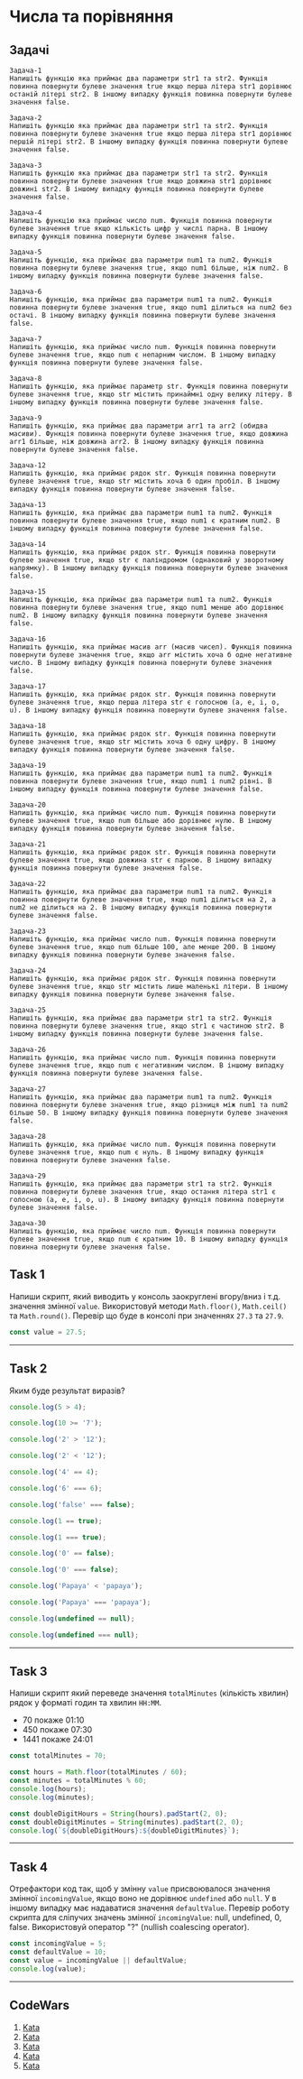 # Числа та порівняння

## Задачі

```
Задача-1
Напишіть функцію яка приймає два параметри str1 та str2. Функція повинна повернути булеве значення true якщо перша літера str1 дорівнює останій літері str2. В іншому випадку функція повинна повернути булеве значення false.
```

```
Задача-2
Напишіть функцію яка приймає два параметри str1 та str2. Функція повинна повернути булеве значення true якщо перша літера str1 дорівнює першій літері str2. В іншому випадку функція повинна повернути булеве значення false.
```

```
Задача-3
Напишіть функцію яка приймає два параметри str1 та str2. Функція повинна повернути булеве значення true якщо довжина str1 дорівнює довжині str2. В іншому випадку функція повинна повернути булеве значення false.
```

```
Задача-4
Напишіть функцію яка приймає число num. Функція повинна повернути булеве значення true якщо кількість цифр у числі парна. В іншому випадку функція повинна повернути булеве значення false.
```

```
Задача-5
Напишіть функцію, яка приймає два параметри num1 та num2. Функція повинна повернути булеве значення true, якщо num1 більше, ніж num2. В іншому випадку функція повинна повернути булеве значення false.
```

```
Задача-6
Напишіть функцію, яка приймає два параметри num1 та num2. Функція повинна повернути булеве значення true, якщо num1 ділиться на num2 без остачі. В іншому випадку функція повинна повернути булеве значення false.
```

```
Задача-7
Напишіть функцію, яка приймає число num. Функція повинна повернути булеве значення true, якщо num є непарним числом. В іншому випадку функція повинна повернути булеве значення false.
```

```
Задача-8
Напишіть функцію, яка приймає параметр str. Функція повинна повернути булеве значення true, якщо str містить принаймні одну велику літеру. В іншому випадку функція повинна повернути булеве значення false.
```

```
Задача-9
Напишіть функцію, яка приймає два параметри arr1 та arr2 (обидва масиви). Функція повинна повернути булеве значення true, якщо довжина arr1 більше, ніж довжина arr2. В іншому випадку функція повинна повернути булеве значення false.
```

```
Задача-12
Напишіть функцію, яка приймає рядок str. Функція повинна повернути булеве значення true, якщо str містить хоча б один пробіл. В іншому випадку функція повинна повернути булеве значення false.
```

```
Задача-13
Напишіть функцію, яка приймає два параметри num1 та num2. Функція повинна повернути булеве значення true, якщо num1 є кратним num2. В іншому випадку функція повинна повернути булеве значення false.
```

```
Задача-14
Напишіть функцію, яка приймає рядок str. Функція повинна повернути булеве значення true, якщо str є паліндромом (однаковий у зворотному напрямку). В іншому випадку функція повинна повернути булеве значення false.
```

```
Задача-15
Напишіть функцію, яка приймає два параметри num1 та num2. Функція повинна повернути булеве значення true, якщо num1 менше або дорівнює num2. В іншому випадку функція повинна повернути булеве значення false.
```

```
Задача-16
Напишіть функцію, яка приймає масив arr (масив чисел). Функція повинна повернути булеве значення true, якщо arr містить хоча б одне негативне число. В іншому випадку функція повинна повернути булеве значення false.
```

```
Задача-17
Напишіть функцію, яка приймає рядок str. Функція повинна повернути булеве значення true, якщо перша літера str є голосною (a, e, i, o, u). В іншому випадку функція повинна повернути булеве значення false.
```

```
Задача-18
Напишіть функцію, яка приймає рядок str. Функція повинна повернути булеве значення true, якщо str містить хоча б одну цифру. В іншому випадку функція повинна повернути булеве значення false.
```

```
Задача-19
Напишіть функцію, яка приймає два параметри num1 та num2. Функція повинна повернути булеве значення true, якщо num1 і num2 рівні. В іншому випадку функція повинна повернути булеве значення false.
```

```
Задача-20
Напишіть функцію, яка приймає число num. Функція повинна повернути булеве значення true, якщо num більше або дорівнює нулю. В іншому випадку функція повинна повернути булеве значення false.
```

```
Задача-21
Напишіть функцію, яка приймає рядок str. Функція повинна повернути булеве значення true, якщо довжина str є парною. В іншому випадку функція повинна повернути булеве значення false.
```

```
Задача-22
Напишіть функцію, яка приймає два параметри num1 та num2. Функція повинна повернути булеве значення true, якщо num1 ділиться на 2, а num2 не ділиться на 2. В іншому випадку функція повинна повернути булеве значення false.
```

```
Задача-23
Напишіть функцію, яка приймає число num. Функція повинна повернути булеве значення true, якщо num більше 100, але менше 200. В іншому випадку функція повинна повернути булеве значення false.
```

```
Задача-24
Напишіть функцію, яка приймає рядок str. Функція повинна повернути булеве значення true, якщо str містить лише маленькі літери. В іншому випадку функція повинна повернути булеве значення false.
```

```
Задача-25
Напишіть функцію, яка приймає два параметри str1 та str2. Функція повинна повернути булеве значення true, якщо str1 є частиною str2. В іншому випадку функція повинна повернути булеве значення false.
```

```
Задача-26
Напишіть функцію, яка приймає число num. Функція повинна повернути булеве значення true, якщо num є негативним числом. В іншому випадку функція повинна повернути булеве значення false.
```

```
Задача-27
Напишіть функцію, яка приймає два параметри num1 та num2. Функція повинна повернути булеве значення true, якщо різниця між num1 та num2 більше 50. В іншому випадку функція повинна повернути булеве значення false.
```

```
Задача-28
Напишіть функцію, яка приймає число num. Функція повинна повернути булеве значення true, якщо num є нуль. В іншому випадку функція повинна повернути булеве значення false.
```

```
Задача-29
Напишіть функцію, яка приймає два параметри str1 та str2. Функція повинна повернути булеве значення true, якщо остання літера str1 є голосною (a, e, i, o, u). В іншому випадку функція повинна повернути булеве значення false.
```

```
Задача-30
Напишіть функцію, яка приймає число num. Функція повинна повернути булеве значення true, якщо num є кратним 10. В іншому випадку функція повинна повернути булеве значення false.

```

## Task 1

Напиши скрипт, який виводить у консоль заокруглені вгору/вниз і т.д. значення
змінної `value`. Використовуй методи `Math.floor()`, `Math.ceil()` та
`Math.round()`. Перевір що буде в консолі при значеннях `27.3` та `27.9`.

```js
const value = 27.5;
```

---

## Task 2

Яким буде результат виразів?

```js
console.log(5 > 4);

console.log(10 >= '7');

console.log('2' > '12');

console.log('2' < '12');

console.log('4' == 4);

console.log('6' === 6);

console.log('false' === false);

console.log(1 == true);

console.log(1 === true);

console.log('0' == false);

console.log('0' === false);

console.log('Papaya' < 'papaya');

console.log('Papaya' === 'papaya');

console.log(undefined == null);

console.log(undefined === null);
```

---

## Task 3

Напиши скрипт який переведе значення `totalMinutes` (кількість хвилин) рядок у
форматі годин та хвилин `HH:MM`.

- 70 покаже 01:10
- 450 покаже 07:30
- 1441 покаже 24:01

```js
const totalMinutes = 70;

const hours = Math.floor(totalMinutes / 60);
const minutes = totalMinutes % 60;
console.log(hours);
console.log(minutes);

const doubleDigitHours = String(hours).padStart(2, 0);
const doubleDigitMinutes = String(minutes).padStart(2, 0);
console.log(`${doubleDigitHours}:${doubleDigitMinutes}`);
```

---

## Task 4

Отрефактори код так, щоб у змінну `value` присвоювалося значення змінної
`incomingValue`, якщо воно не дорівнює `undefined` або `null`. У в іншому
випадку має надаватися значення `defaultValue`. Перевір роботу скрипта для
сліпучих значень змінної `incomingValue`: null, undefined, 0, false.
Використовуй оператор "?" (nullish coalescing operator).

```js
const incomingValue = 5;
const defaultValue = 10;
const value = incomingValue || defaultValue;
console.log(value);
```

---

## CodeWars

1. [Kata](https://www.codewars.com/kata/55fab1ffda3e2e44f00000c6)
1. [Kata](https://www.codewars.com/kata/5748838ce2fab90b86001b1a)
1. [Kata](https://www.codewars.com/kata/55f9bca8ecaa9eac7100004a)
1. [Kata](https://www.codewars.com/kata/55a5befdf16499bffb00007b/train/javascript)
1. [Kata](https://www.codewars.com/kata/5bb0c58f484fcd170700063d)

